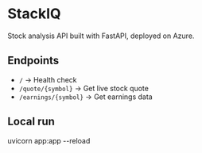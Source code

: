# StackIQ

Stock analysis API built with FastAPI, deployed on Azure.

## Endpoints
- `/` → Health check
- `/quote/{symbol}` → Get live stock quote
- `/earnings/{symbol}` → Get earnings data

## Local run
uvicorn app:app --reload

